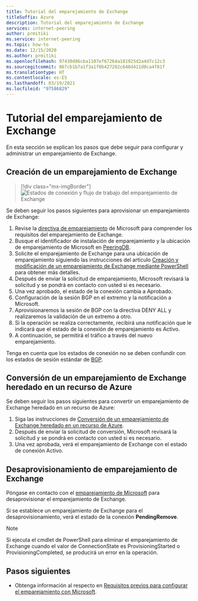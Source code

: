 ```yaml
---
title: Tutorial del emparejamiento de Exchange
titleSuffix: Azure
description: Tutorial del emparejamiento de Exchange
services: internet-peering
author: prmitiki
ms.service: internet-peering
ms.topic: how-to
ms.date: 12/15/2020
ms.author: prmitiki
ms.openlocfilehash: 97430d86cba1107ef67264a181925d2a4d7c12c3
ms.sourcegitcommit: 867cb1b7a1f3a1f0b427282c648d411d0ca4f81f
ms.translationtype: HT
ms.contentlocale: es-ES
ms.lasthandoff: 03/19/2021
ms.locfileid: "97586829"
---
```

# <a name="exchange-peering-walkthrough"></a>Tutorial del emparejamiento de Exchange

En esta sección se explican los pasos que debe seguir para configurar y administrar un emparejamiento de Exchange.

## <a name="create-an-exchange-peering"></a>Creación de un emparejamiento de Exchange
> [!div class="mx-imgBorder"]
> ![Estados de conexión y flujo de trabajo del emparejamiento de Exchange](./media/exchange-peering.png)

Se deben seguir los pasos siguientes para aprovisionar un emparejamiento de Exchange:
1. Revise la [directiva de emparejamiento](https://peering.azurewebsites.net/peering) de Microsoft para comprender los requisitos del emparejamiento de Exchange.
1. Busque el identificador de instalación de emparejamiento y la ubicación de emparejamiento de Microsoft en [PeeringDB](https://www.peeringdb.com/net/694).
1. Solicite el emparejamiento de Exchange para una ubicación de emparejamiento siguiendo las instrucciones del artículo [Creación y modificación de un emparejamiento de Exchange mediante PowerShell](howto-exchange-powershell.md) para obtener más detalles.
1. Después de enviar la solicitud de emparejamiento, Microsoft revisará la solicitud y se pondrá en contacto con usted si es necesario.
1. Una vez aprobado, el estado de la conexión cambia a Aprobado.
1. Configuración de la sesión BGP en el extremo y la notificación a Microsoft.
1. Aprovisionaremos la sesión de BGP con la directiva DENY ALL y realizaremos la validación de un extremo a otro.
1. Si la operación se realiza correctamente, recibirá una notificación que le indicará que el estado de la conexión de emparejamiento es Activo.
1. A continuación, se permitirá el tráfico a través del nuevo emparejamiento.

Tenga en cuenta que los estados de conexión no se deben confundir con los estados de sesión estándar de [BGP](https://en.wikipedia.org/wiki/Border_Gateway_Protocol).

## <a name="convert-a-legacy-exchange-peering-to-azure-resource"></a>Conversión de un emparejamiento de Exchange heredado en un recurso de Azure
Se deben seguir los pasos siguientes para convertir un emparejamiento de Exchange heredado en un recurso de Azure:
1. Siga las instrucciones de [Conversión de un emparejamiento de Exchange heredado en un recurso de Azure](howto-legacy-exchange-powershell.md).
1. Después de enviar la solicitud de conversión, Microsoft revisará la solicitud y se pondrá en contacto con usted si es necesario.
1. Una vez aprobada, verá el emparejamiento de Exchange con el estado de conexión Activo.

## <a name="deprovision-exchange-peering"></a>Desaprovisionamiento de emparejamiento de Exchange
Póngase en contacto con el [emparejamiento de Microsoft](mailto:peering@microsoft.com) para desaprovisionar el emparejamiento de Exchange.

Si se establece un emparejamiento de Exchange para el desaprovisionamiento, verá el estado de la conexión **PendingRemove**.

> [!NOTE]
> Si ejecuta el cmdlet de PowerShell para eliminar el emparejamiento de Exchange cuando el valor de ConnectionState es ProvisioningStarted o ProvisioningCompleted, se producirá un error en la operación.

## <a name="next-steps"></a>Pasos siguientes

* Obtenga información al respecto en [Requisitos previos para configurar el emparejamiento con Microsoft](prerequisites.md).
